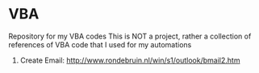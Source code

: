 # VBA
Repository for my VBA codes
This is NOT a project, rather a collection of references of VBA code that I used for my automations

01. Create Email: http://www.rondebruin.nl/win/s1/outlook/bmail2.htm
